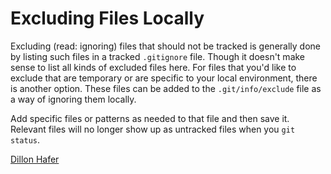 # Excluding Files Locally

Excluding (read: ignoring) files that should not be tracked is generally
done by listing such files in a tracked `.gitignore` file. Though it doesn't
make sense to list all kinds of excluded files here. For files that you'd
like to exclude that are temporary or are specific to your local
environment, there is another option. These files can be added to the
`.git/info/exclude` file as a way of ignoring them locally.

Add specific files or patterns as needed to that file and then save it.
Relevant files will no longer show up as untracked files when you `git
status`.

[Dillon Hafer](https://twitter.com/DillonHafer)
